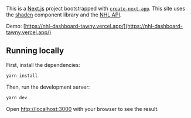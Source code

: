 This is a [Next.js](https://nextjs.org/) project bootstrapped with [`create-next-app`](https://github.com/vercel/next.js/tree/canary/packages/create-next-app). This site uses the [shadcn](https://ui.shadcn.com/) component library and the [NHL API](https://api-web.nhle.com/).

Demo: [https://nhl-dashboard-tawny.vercel.app/](https://nhl-dashboard-tawny.vercel.app/)

## Running locally

First, install the dependencies:

```bash
yarn install
```

Then, run the development server:

```bash
yarn dev
```

Open [http://localhost:3000](http://localhost:3000) with your browser to see the result.